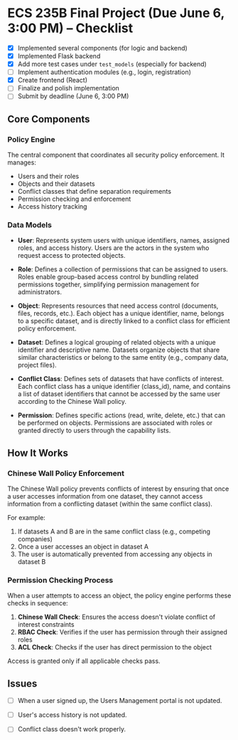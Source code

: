 # ECS 235B Final Project (Due June 6, 3:00 PM) – Checklist

- [x] Implemented several components (for logic and backend)
- [x] Implemented Flask backend
- [x] Add more test cases under `test_models` (especially for backend)
- [ ] Implement authentication modules (e.g., login, registration)
- [x] Create frontend (React)
- [ ] Finalize and polish implementation  
- [ ] Submit by deadline (June 6, 3:00 PM)

## Core Components

### Policy Engine

The central component that coordinates all security policy enforcement. It manages:

- Users and their roles
- Objects and their datasets
- Conflict classes that define separation requirements
- Permission checking and enforcement
- Access history tracking

### Data Models

- **User**: Represents system users with unique identifiers, names, assigned roles, and access history. Users are the actors in the system who request access to protected objects.

- **Role**: Defines a collection of permissions that can be assigned to users. Roles enable group-based access control by bundling related permissions together, simplifying permission management for administrators.

- **Object**: Represents resources that need access control (documents, files, records, etc.). Each object has a unique identifier, name, belongs to a specific dataset, and is directly linked to a conflict class for efficient policy enforcement.

- **Dataset**: Defines a logical grouping of related objects with a unique identifier and descriptive name. Datasets organize objects that share similar characteristics or belong to the same entity (e.g., company data, project files).

- **Conflict Class**: Defines sets of datasets that have conflicts of interest. Each conflict class has a unique identifier (class_id), name, and contains a list of dataset identifiers that cannot be accessed by the same user according to the Chinese Wall policy.

- **Permission**: Defines specific actions (read, write, delete, etc.) that can be performed on objects. Permissions are associated with roles or granted directly to users through the capability lists.

## How It Works

### Chinese Wall Policy Enforcement

The Chinese Wall policy prevents conflicts of interest by ensuring that once a user accesses information from one dataset, they cannot access information from a conflicting dataset (within the same conflict class).

For example:
1. If datasets A and B are in the same conflict class (e.g., competing companies)
2. Once a user accesses an object in dataset A
3. The user is automatically prevented from accessing any objects in dataset B

### Permission Checking Process

When a user attempts to access an object, the policy engine performs these checks in sequence:

1. **Chinese Wall Check**: Ensures the access doesn't violate conflict of interest constraints
2. **RBAC Check**: Verifies if the user has permission through their assigned roles
3. **ACL Check**: Checks if the user has direct permission to the object

Access is granted only if all applicable checks pass.


## Issues
- [ ] When a user signed up, the Users Management portal is not updated.
- [ ] User's access history is not updated.
- [ ] Conflict class doesn't work properly.

